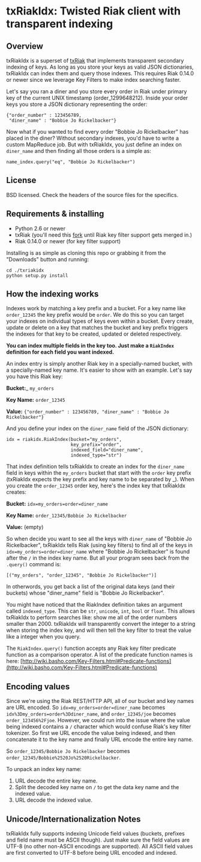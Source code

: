 # txRiakIdx: Twisted Riak client with transparent indexing #

## Overview ##

txRiakIdx is a superset of [txRiak](http://github/williamsjj/txriak) that implements transparent secondary indexing of keys. As long as you store your keys as valid JSON dictionaries, txRiakIdx can index them and query those indexes. This requires Riak 0.14.0 or newer since we leverage Key Filters to make index searching faster.

Let's say you ran a diner and you store every order in Riak under primary key of the current UNIX timestamp (order_1299648212). Inside your order keys you store a JSON dictionary representing the order:


	{"order_number" : 123456789,
	 "diner_name" : "Bobbie Jo Rickelbacker"}


Now what if you wanted to find every order "Bobbie Jo Rickelbacker" has placed in the diner? Without secondary indexes, you'd have to write a custom MapReduce job. But with txRiakIdx, you just define an index on `diner_name` and then finding all those orders is a simple as:

	name_index.query("eq", "Bobbie Jo Rickelbacker")

## License ##

BSD licensed. Check the headers of the source files for the specifics.

## Requirements & installing ##

* Python 2.6 or newer
* txRiak (you'll need this [fork](http://github/williamsjj/txriak) until Riak key filter support gets merged in.)
* Riak 0.14.0 or newer (for key filter support)

Installing is as simple as cloning this repo or grabbing it from the "Downloads" button and running:

	cd ./txriakidx
	python setup.py install

## How the indexing works ##

Indexes work by matching a key prefix and a bucket. For a key name like `order_12345` the key prefix would be `order`. We do this so you can target your indexes on individual types of keys even within a bucket. Every create, update or delete on a key that matches the bucket and key prefix triggers the indexes for that key to be created, updated or deleted respectively.

__You can index multiple fields in the key too. Just make a `RiakIndex` definition for each field you want indexed.__

An index entry is simply another Riak key in a specially-named bucket, with a specially-named key name. It's easier to show with an example. Let's say you have this Riak key:

__Bucket:___ `my_orders`

__Key Name:__ `order_12345`

__Value:__ `{"order_number" : 123456789, "diner_name" : "Bobbie Jo Rickelbacker"}`

And you define your index on the `diner_name` field of the JSON dictionary:

	idx = riakidx.RiakIndex(bucket="my_orders",
							key_prefix="order",
							indexed_field="diner_name",
							indexed_type="str")

That index definition tells txRiakIdx to create an index for the `diner_name` field in keys within the `my_orders` bucket that start with the `order` key prefix (txRiakIdx expects the key prefix and key name to be separated by \_). When you create the `order_12345` order key, here's the index key that txRiakIdx creates:

__Bucket:__ `idx=my_orders=order=diner_name`

__Key Name:__ `order_12345/Bobbie Jo Rickelbacker`

__Value:__ (empty)


So when decide you want to see all the keys with `diner_name` of "Bobbie Jo Rickelbacker", txRiakIdx tells Riak (using key filters) to find all of the keys in `idx=my_orders=order=diner_name` where "Bobbie Jo Rickelbacker" is found after the `/` in the index key name. But all your program sees back from the `.query()` command is:

	[("my_orders", "order_12345", "Bobbie Jo Rickelbacker")]

In otherwords, you get back a list of the original data keys (and their buckets) whose "diner\_name" field is "Bobbie Jo Rickelbacker".

You might have noticed that the RiakIndex definition takes an argument called `indexed_type`. This can be `str`, `unicode`, `int`, `bool` or `float`. This allows txRiakIdx to perform searches like: show me all of the order numbers smaller than 2000. txRiakIdx will transparently convert the integer to a string when storing the index key, and will then tell the key filter to treat the value like a integer when you query.

The `RiakIndex.query()` function accepts any Riak key filter predicate function as a comparison operator. A list of the predicate function names is here: [http://wiki.basho.com/Key-Filters.html#Predicate-functions](http://wiki.basho.com/Key-Filters.html#Predicate-functions)

## Encoding values ##

Since we're using the Riak REST/HTTP API, all of our bucket and key names are URL encoded. So `idx=my_orders=order=diner_name` becomes `idx%3Dmy_orders=order%3Ddiner_name`, and `order_12345/joe` becomes `order_123456%2Fjoe`. However, we could run into the issue where the value being indexed contains a `/` character which would confuse Riak's key filter tokenizer. So first we URL encode the value being indexed, and then concatenate it to the key name and finally URL encode the entire key name.

So `order_12345/Bobbie Jo Rickelbacker` becomes `order_12345/Bobbie%2520Jo%2520Rickelbacker`. 

To unpack an index key name:

1. URL decode the entire key name.
2. Split the decoded key name on `/` to get the data key name and the indexed value.
3. URL decode the indexed value.

## Unicode/Internationalization Notes ##

txRiakIdx fully supports indexing Unicode field values (buckets, prefixes and field name must be ASCII though). Just make sure the field values are UTF-8 (no other non-ASCII encodings are supported). All ASCII field values are first converted to UTF-8 before being URL encoded and indexed.